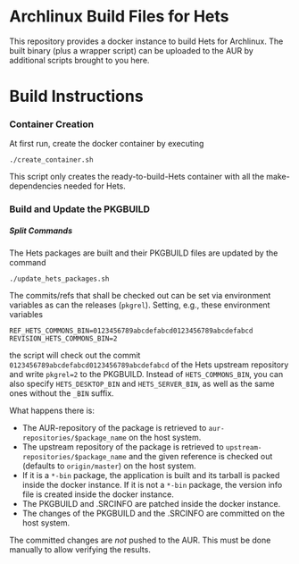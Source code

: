 # Archlinux Build Files for Hets

This repository provides a docker instance to build Hets for Archlinux.
The built binary (plus a wrapper script) can be uploaded to the AUR by additional scripts brought to you here.

# Build Instructions

### Container Creation
At first run, create the docker container by executing
```
./create_container.sh
```
This script only creates the ready-to-build-Hets container with all the make-dependencies needed for Hets.

### Build and Update the PKGBUILD
##### Split Commands
The Hets packages are built and their PKGBUILD files are updated by the command
```
./update_hets_packages.sh
```
The commits/refs that shall be checked out can be set via environment variables as can the releases (`pkgrel`).
Setting, e.g., these environment variables
```
REF_HETS_COMMONS_BIN=0123456789abcdefabcd0123456789abcdefabcd
REVISION_HETS_COMMONS_BIN=2
```
the script will check out the commit `0123456789abcdefabcd0123456789abcdefabcd` of the Hets upstream repository and write `pkgrel=2` to the PKGBUILD.
Instead of `HETS_COMMONS_BIN`, you can also specify `HETS_DESKTOP_BIN` and `HETS_SERVER_BIN`, as well as the same ones without the `_BIN` suffix.

What happens there is:
* The AUR-repository of the package is retrieved to `aur-repositories/$package_name` on the host system.
* The upstream repository of the package is retrieved to `upstream-repositories/$package_name` and the given reference is checked out (defaults to `origin/master`) on the host system.
* If it is a `*-bin` package, the application is built and its tarball is packed inside the docker instance.
If it is not a `*-bin` package, the version info file is created inside the docker instance.
* The PKGBUILD and .SRCINFO are patched inside the docker instance.
* The changes of the PKGBUILD and the .SRCINFO are committed on the host system.

The committed changes are *not* pushed to the AUR. This must be done manually to allow verifying the results.
